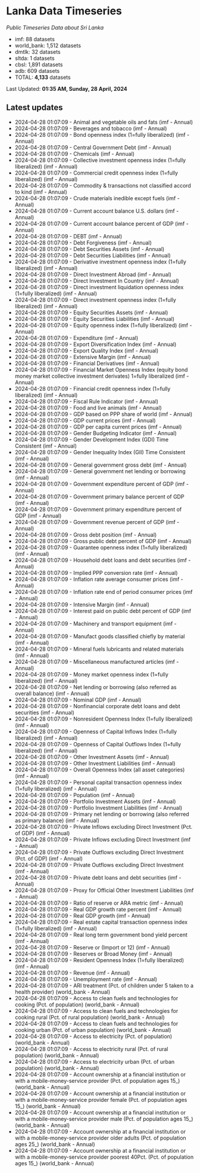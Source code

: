 # Lanka Data Timeseries
*Public Timeseries Data about Sri Lanka*

* imf: 88 datasets
* world_bank: 1,512 datasets
* dmtlk: 32 datasets
* sltda: 1 datasets
* cbsl: 1,891 datasets
* adb: 609 datasets
* TOTAL: **4,133** datasets

Last Updated: **01:35 AM, Sunday, 28 April, 2024**

## Latest updates

* 2024-04-28 01:07:09 - Animal and vegetable oils and fats (imf - Annual)
* 2024-04-28 01:07:09 - Beverages and tobacco (imf - Annual)
* 2024-04-28 01:07:09 - Bond openness index (1=fully liberalized) (imf - Annual)
* 2024-04-28 01:07:09 - Central Government Debt (imf - Annual)
* 2024-04-28 01:07:09 - Chemicals (imf - Annual)
* 2024-04-28 01:07:09 - Collective investment openness index (1=fully liberalized) (imf - Annual)
* 2024-04-28 01:07:09 - Commercial credit openness index (1=fully liberalized) (imf - Annual)
* 2024-04-28 01:07:09 - Commodity & transactions not classified accord to kind (imf - Annual)
* 2024-04-28 01:07:09 - Crude materials inedible except fuels (imf - Annual)
* 2024-04-28 01:07:09 - Current account balance U.S. dollars (imf - Annual)
* 2024-04-28 01:07:09 - Current account balance percent of GDP (imf - Annual)
* 2024-04-28 01:07:09 - DEBT (imf - Annual)
* 2024-04-28 01:07:09 - Debt Forgiveness (imf - Annual)
* 2024-04-28 01:07:09 - Debt Securities Assets (imf - Annual)
* 2024-04-28 01:07:09 - Debt Securities Liabilities (imf - Annual)
* 2024-04-28 01:07:09 - Derivative investment openness index (1=fully liberalized) (imf - Annual)
* 2024-04-28 01:07:09 - Direct Investment Abroad (imf - Annual)
* 2024-04-28 01:07:09 - Direct Investment In Country (imf - Annual)
* 2024-04-28 01:07:09 - Direct investment liquidation openness index (1=fully liberalized) (imf - Annual)
* 2024-04-28 01:07:09 - Direct investment openness index (1=fully liberalized) (imf - Annual)
* 2024-04-28 01:07:09 - Equity Securities Assets (imf - Annual)
* 2024-04-28 01:07:09 - Equity Securities Liabilities (imf - Annual)
* 2024-04-28 01:07:09 - Equity openness index (1=fully liberalized) (imf - Annual)
* 2024-04-28 01:07:09 - Expenditure (imf - Annual)
* 2024-04-28 01:07:09 - Export Diversification Index (imf - Annual)
* 2024-04-28 01:07:09 - Export Quality Index (imf - Annual)
* 2024-04-28 01:07:09 - Extensive Margin (imf - Annual)
* 2024-04-28 01:07:09 - Financial Derivatives (imf - Annual)
* 2024-04-28 01:07:09 - Financial Market Openness Index (equity bond money market collective investment derivates) 1=fully liberalized (imf - Annual)
* 2024-04-28 01:07:09 - Financial credit openness index (1=fully liberalized) (imf - Annual)
* 2024-04-28 01:07:09 - Fiscal Rule Indicator (imf - Annual)
* 2024-04-28 01:07:09 - Food and live animals (imf - Annual)
* 2024-04-28 01:07:09 - GDP based on PPP share of world (imf - Annual)
* 2024-04-28 01:07:09 - GDP current prices (imf - Annual)
* 2024-04-28 01:07:09 - GDP per capita current prices (imf - Annual)
* 2024-04-28 01:07:09 - Gender Budgeting Indicator (imf - Annual)
* 2024-04-28 01:07:09 - Gender Development Index (GDI) Time Consistent (imf - Annual)
* 2024-04-28 01:07:09 - Gender Inequality Index (GII) Time Consistent (imf - Annual)
* 2024-04-28 01:07:09 - General government gross debt (imf - Annual)
* 2024-04-28 01:07:09 - General government net lending or borrowing (imf - Annual)
* 2024-04-28 01:07:09 - Government expenditure percent of GDP (imf - Annual)
* 2024-04-28 01:07:09 - Government primary balance percent of GDP (imf - Annual)
* 2024-04-28 01:07:09 - Government primary expenditure percent of GDP (imf - Annual)
* 2024-04-28 01:07:09 - Government revenue percent of GDP (imf - Annual)
* 2024-04-28 01:07:09 - Gross debt position (imf - Annual)
* 2024-04-28 01:07:09 - Gross public debt percent of GDP (imf - Annual)
* 2024-04-28 01:07:09 - Guarantee openness index (1=fully liberalized) (imf - Annual)
* 2024-04-28 01:07:09 - Household debt loans and debt securities (imf - Annual)
* 2024-04-28 01:07:09 - Implied PPP conversion rate (imf - Annual)
* 2024-04-28 01:07:09 - Inflation rate average consumer prices (imf - Annual)
* 2024-04-28 01:07:09 - Inflation rate end of period consumer prices (imf - Annual)
* 2024-04-28 01:07:09 - Intensive Margin (imf - Annual)
* 2024-04-28 01:07:09 - Interest paid on public debt percent of GDP (imf - Annual)
* 2024-04-28 01:07:09 - Machinery and transport equipment (imf - Annual)
* 2024-04-28 01:07:09 - Manufact goods classified chiefly by material (imf - Annual)
* 2024-04-28 01:07:09 - Mineral fuels lubricants and related materials (imf - Annual)
* 2024-04-28 01:07:09 - Miscellaneous manufactured articles (imf - Annual)
* 2024-04-28 01:07:09 - Money market openness index (1=fully liberalized) (imf - Annual)
* 2024-04-28 01:07:09 - Net lending or borrowing (also referred as overall balance) (imf - Annual)
* 2024-04-28 01:07:09 - Nominal GDP (imf - Annual)
* 2024-04-28 01:07:09 - Nonfinancial corporate debt loans and debt securities (imf - Annual)
* 2024-04-28 01:07:09 - Nonresident Openness Index (1=fully liberalized) (imf - Annual)
* 2024-04-28 01:07:09 - Openness of Capital Inflows Index (1=fully liberalized) (imf - Annual)
* 2024-04-28 01:07:09 - Openness of Capital Outflows Index (1=fully liberalized) (imf - Annual)
* 2024-04-28 01:07:09 - Other Investment Assets (imf - Annual)
* 2024-04-28 01:07:09 - Other Investment Liabilities (imf - Annual)
* 2024-04-28 01:07:09 - Overall Openness Index (all asset categories) (imf - Annual)
* 2024-04-28 01:07:09 - Personal capital transaction openness index (1=fully liberalized) (imf - Annual)
* 2024-04-28 01:07:09 - Population (imf - Annual)
* 2024-04-28 01:07:09 - Portfolio Investment Assets (imf - Annual)
* 2024-04-28 01:07:09 - Portfolio Investment Liabilities (imf - Annual)
* 2024-04-28 01:07:09 - Primary net lending or borrowing (also referred as primary balance) (imf - Annual)
* 2024-04-28 01:07:09 - Private Inflows excluding Direct Investment (Pct. of GDP) (imf - Annual)
* 2024-04-28 01:07:09 - Private Inflows excluding Direct Investment (imf - Annual)
* 2024-04-28 01:07:09 - Private Outflows excluding Direct Investment (Pct. of GDP) (imf - Annual)
* 2024-04-28 01:07:09 - Private Outflows excluding Direct Investment (imf - Annual)
* 2024-04-28 01:07:09 - Private debt loans and debt securities (imf - Annual)
* 2024-04-28 01:07:09 - Proxy for Official Other Investment Liabilities (imf - Annual)
* 2024-04-28 01:07:09 - Ratio of reserve or ARA metric (imf - Annual)
* 2024-04-28 01:07:09 - Real GDP growth rate percent (imf - Annual)
* 2024-04-28 01:07:09 - Real GDP growth (imf - Annual)
* 2024-04-28 01:07:09 - Real estate capital transaction openness index (1=fully liberalized) (imf - Annual)
* 2024-04-28 01:07:09 - Real long term government bond yield percent (imf - Annual)
* 2024-04-28 01:07:09 - Reserve or (Import or 12) (imf - Annual)
* 2024-04-28 01:07:09 - Reserves or Broad Money (imf - Annual)
* 2024-04-28 01:07:09 - Resident Openness Index (1=fully liberalized) (imf - Annual)
* 2024-04-28 01:07:09 - Revenue (imf - Annual)
* 2024-04-28 01:07:09 - Unemployment rate (imf - Annual)
* 2024-04-28 01:07:09 - ARI treatment (Pct. of children under 5 taken to a health provider) (world_bank - Annual)
* 2024-04-28 01:07:09 - Access to clean fuels and technologies for cooking (Pct. of population) (world_bank - Annual)
* 2024-04-28 01:07:09 - Access to clean fuels and technologies for cooking rural (Pct. of rural population) (world_bank - Annual)
* 2024-04-28 01:07:09 - Access to clean fuels and technologies for cooking urban (Pct. of urban population) (world_bank - Annual)
* 2024-04-28 01:07:09 - Access to electricity (Pct. of population) (world_bank - Annual)
* 2024-04-28 01:07:09 - Access to electricity rural (Pct. of rural population) (world_bank - Annual)
* 2024-04-28 01:07:09 - Access to electricity urban (Pct. of urban population) (world_bank - Annual)
* 2024-04-28 01:07:09 - Account ownership at a financial institution or with a mobile-money-service provider (Pct. of population ages 15_) (world_bank - Annual)
* 2024-04-28 01:07:09 - Account ownership at a financial institution or with a mobile-money-service provider female (Pct. of population ages 15_) (world_bank - Annual)
* 2024-04-28 01:07:09 - Account ownership at a financial institution or with a mobile-money-service provider male (Pct. of population ages 15_) (world_bank - Annual)
* 2024-04-28 01:07:09 - Account ownership at a financial institution or with a mobile-money-service provider older adults (Pct. of population ages 25_) (world_bank - Annual)
* 2024-04-28 01:07:09 - Account ownership at a financial institution or with a mobile-money-service provider poorest 40Pct. (Pct. of population ages 15_) (world_bank - Annual)